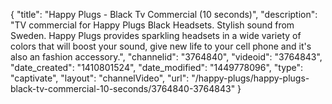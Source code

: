 {
    "title": "Happy Plugs - Black Tv Commercial  (10 seconds)",
    "description": "TV commercial for Happy Plugs Black Headsets. Stylish sound from Sweden. Happy Plugs provides sparkling headsets in a wide variety of colors that will boost your sound, give new life to your cell phone and it's also an fashion accessory.",
    "channelid": "3764840",
    "videoid": "3764843",
    "date_created": "1410801524",
    "date_modified": "1449778096",
    "type": "captivate",
    "layout": "channelVideo",
    "url": "\/happy-plugs\/happy-plugs-black-tv-commercial-10-seconds\/3764840-3764843"
}